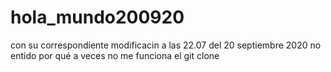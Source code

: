 # hola_mundo200920
con su correspondiente modificacin a las 22.07 del 20 septiembre 2020
no entido por qué a veces no me funciona el git clone
